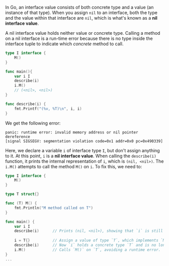 In Go, an interface value consists of both concrete type and a value (an instance of that type). When you assign `nil` to an interface, both the type and the value within that interface are `nil`, which is what's known as a **nil interface value**.

A nil interface value holds neither value or concrete type.
Calling a method on a nil interface is a run-time error because there is no type inside the interface tuple to indicate which *concrete* method to call.

```go
type I interface {
	M()
}

func main(){
	var i I
	describe(i)
	i.M()
	// (<nil>, <nil>)
}

func describe(i) {
	fmt.Printf("(%v, %T)\n", i, i)
}
```

We get the following error:
```
panic: runtime error: invalid memory address or nil pointer dereference
[signal SIGSEGV: segmentation violation code=0x1 addr=0x0 pc=0x490339]
```

Here, we declare a variable `i` of interface type `I`, but don't assign anything to it. At this point, `i` is a **nil interface value**.
When calling the `describe(i)` function, it prints the internal representation of `i`, which is `(nil, <nil>)`.
The `i.M()` attempts to call the method `M()` on `i`.
To fix this, we need to:
```go
type I interface {
    M()
}

type T struct{}

func (T) M() {
    fmt.Println("M method called on T")
}

func main() {
    var i I
    describe(i)      // Prints (nil, <nil>), showing that `i` is still a nil interface.
    
    i = T{}          // Assign a value of type `T`, which implements `M()`, to `i`.
    describe(i)      // Now `i` holds a concrete type `T` and is no longer nil.
    i.M()            // Calls `M()` on `T`, avoiding a runtime error.
}
...
```